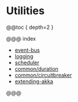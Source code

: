 # Utilities

@@toc { depth=2 }

@@@ index

* [event-bus](event-bus.md)
* [logging](logging.md)
* [scheduler](scheduler.md)
* [common/duration](../common/duration.md)
* [common/circuitbreaker](../common/circuitbreaker.md)
* [extending-akka](extending-akka.md)

@@@